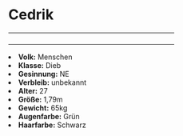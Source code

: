 # Cedrik

<table>
<tr><td>
<p>
</p>

</td><td width="300">
<!-- Edit here -->
<img src="cedrik.png" alt="" />
</td></tr>
</table>

<procedure title="Allgemeine Informationen">
<list columns="3">
<li><b>Volk:</b> Menschen</li>
<li><b>Klasse:</b> Dieb</li>
<li><b>Gesinnung:</b> NE</li>
<li><b>Verbleib:</b> unbekannt</li>
</list>
</procedure>

<procedure title="Aussehen">
<list columns="3">
<li><b>Alter:</b> 27</li>
<li><b>Größe:</b> 1,79m</li>
<li><b>Gewicht:</b> 65kg</li>
<li><b>Augenfarbe:</b> Grün</li>
<li><b>Haarfarbe:</b> Schwarz</li>
</list>
</procedure>

<procedure title="Beziehungen">
<list columns="3">

</list>
</procedure>

<!--
## Notizen

- **Ziele:** 
- **Geheimnisse:** 
-->